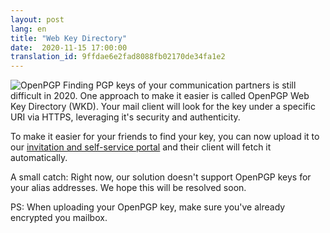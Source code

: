```yaml
---
layout: post
lang: en
title: "Web Key Directory"
date:  2020-11-15 17:00:00
translation_id: 9ffdae6e2fad8088fb02170de34fa1e2
---
```


![OpenPGP](/assets/img/openpgp.png)
Finding PGP keys of your communication partners is still difficult in 2020.
One approach to make it easier is called OpenPGP Web Key Directory (WKD).
Your mail client will look for the key under a specific URI via HTTPS,
leveraging it's security and authenticity.

To make it easier for your friends to find your key, you can now upload it to 
our [invitation and self-service portal](https://users.systemli.org) and their
client will fetch it automatically.

A small catch: Right now, our solution doesn't support OpenPGP keys for your alias addresses.
We hope this will be resolved soon.

PS: When uploading your OpenPGP key, make sure you've already encrypted you mailbox.
